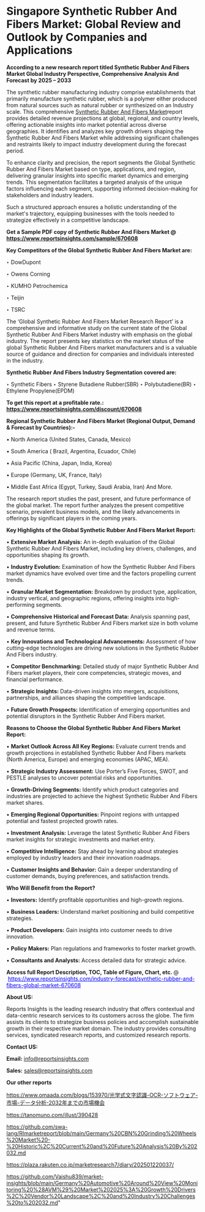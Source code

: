 # Singapore Synthetic Rubber And Fibers Market: Global Review and Outlook by Companies and Applications

<strong>According to a new research report titled Synthetic Rubber And Fibers Market Global Industry Perspective, Comprehensive Analysis And Forecast by 2025 – 2033</strong>

The synthetic rubber manufacturing industry comprise establishments that primarily manufacture synthetic rubber, which is a polymer either produced from natural sources such as natural rubber or synthesized on an Industry scale. This comprehensive <a href=https://www.reportsinsights.com/sample/670608>Synthetic Rubber And Fibers Market</a>report provides detailed revenue projections at global, regional, and country levels, offering actionable insights into market potential across diverse geographies. It identifies and analyzes key growth drivers shaping the Synthetic Rubber And Fibers Market while addressing significant challenges and restraints likely to impact industry development during the forecast period.

To enhance clarity and precision, the report segments the Global Synthetic Rubber And Fibers Market based on type, applications, and region, delivering granular insights into specific market dynamics and emerging trends. This segmentation facilitates a targeted analysis of the unique factors influencing each segment, supporting informed decision-making for stakeholders and industry leaders.

Such a structured approach ensures a holistic understanding of the market's trajectory, equipping businesses with the tools needed to strategize effectively in a competitive landscape.

<strong>Get a Sample PDF copy of Synthetic Rubber And Fibers Market </strong><strong>@<a href=https://www.reportsinsights.com/sample/670608 style=color:#0000ff;> https://www.reportsinsights.com/sample/670608</a></strong></font>

<strong>Key Competitors of the Global Synthetic Rubber And Fibers Market are:</strong>

‣ DowDupont

‣ Owens Corning

‣ KUMHO Petrochemica

‣ Teijin

‣ TSRC

The ‘Global Synthetic Rubber And Fibers Market Research Report’ is a comprehensive and informative study on the current state of the Global Synthetic Rubber And Fibers Market industry with emphasis on the global industry. The report presents key statistics on the market status of the global Synthetic Rubber And Fibers market manufacturers and is a valuable source of guidance and direction for companies and individuals interested in the industry.

<strong>Synthetic Rubber And Fibers Industry Segmentation covered are:</strong>

‣ Synthetic Fibers
‣ Styrene Butadiene Rubber(SBR)
‣ Polybutadiene(BR)
‣ Ethylene Propylene(EPDM)

<strong>To get this report at a profitable rate.: <a href=https://www.reportsinsights.com/discount/670608 style=color:#0000ff;>https://www.reportsinsights.com/discount/670608</a></strong></font>

<strong>Regional Synthetic Rubber And Fibers Market (Regional Output, Demand &amp; Forecast by Countries):-</strong>

• North America (United States, Canada, Mexico)

• South America ( Brazil, Argentina, Ecuador, Chile)

• Asia Pacific (China, Japan, India, Korea)

• Europe (Germany, UK, France, Italy)

• Middle East Africa (Egypt, Turkey, Saudi Arabia, Iran) And More.

The research report studies the past, present, and future performance of the global market. The report further analyzes the present competitive scenario, prevalent business models, and the likely advancements in offerings by significant players in the coming years.

<strong>Key Highlights of the Global Synthetic Rubber And Fibers Market Report:</strong>

• <strong>Extensive Market Analysis:</strong> An in-depth evaluation of the Global Synthetic Rubber And Fibers Market, including key drivers, challenges, and opportunities shaping its growth.

• <strong>Industry Evolution:</strong> Examination of how the Synthetic Rubber And Fibers market dynamics have evolved over time and the factors propelling current trends.

• <strong>Granular Market Segmentation:</strong> Breakdown by product type, application, industry vertical, and geographic regions, offering insights into high-performing segments.

• <strong>Comprehensive Historical and Forecast Data:</strong> Analysis spanning past, present, and future Synthetic Rubber And Fibers market size in both volume and revenue terms.

• <strong>Key Innovations and Technological Advancements:</strong> Assessment of how cutting-edge technologies are driving new solutions in the Synthetic Rubber And Fibers industry.

• <strong>Competitor Benchmarking:</strong> Detailed study of major Synthetic Rubber And Fibers market players, their core competencies, strategic moves, and financial performance.

• <strong>Strategic Insights:</strong> Data-driven insights into mergers, acquisitions, partnerships, and alliances shaping the competitive landscape.

• <strong>Future Growth Prospects:</strong> Identification of emerging opportunities and potential disruptors in the Synthetic Rubber And Fibers market.

<strong>Reasons to Choose the Global Synthetic Rubber And Fibers Market Report:</strong>

• <strong>Market Outlook Across All Key Regions:</strong> Evaluate current trends and growth projections in established Synthetic Rubber And Fibers markets (North America, Europe) and emerging economies (APAC, MEA).

• <strong>Strategic Industry Assessment:</strong> Use Porter’s Five Forces, SWOT, and PESTLE analyses to uncover potential risks and opportunities.

• <strong>Growth-Driving Segments:</strong> Identify which product categories and industries are projected to achieve the highest Synthetic Rubber And Fibers market shares.

• <strong>Emerging Regional Opportunities:</strong> Pinpoint regions with untapped potential and fastest projected growth rates.

• <strong>Investment Analysis:</strong> Leverage the latest Synthetic Rubber And Fibers market insights for strategic investments and market entry.

• <strong>Competitive Intelligence:</strong> Stay ahead by learning about strategies employed by industry leaders and their innovation roadmaps.

• <strong>Customer Insights and Behavior:</strong> Gain a deeper understanding of customer demands, buying preferences, and satisfaction trends.

<strong>Who Will Benefit from the Report?</strong>

• <strong>Investors:</strong> Identify profitable opportunities and high-growth regions.

• <strong>Business Leaders:</strong> Understand market positioning and build competitive strategies.

• <strong>Product Developers:</strong> Gain insights into customer needs to drive innovation.

• <strong>Policy Makers:</strong> Plan regulations and frameworks to foster market growth.

• <strong>Consultants and Analysts:</strong> Access detailed data for strategic advice.
</ul>
<strong>Access full Report Description, TOC, Table of Figure, Chart, etc. </strong>@  <a href=https://www.reportsinsights.com/industry-forecast/synthetic-rubber-and-fibers-global-market-670608 style=color:#0000ff;>https://www.reportsinsights.com/industry-forecast/synthetic-rubber-and-fibers-global-market-670608</a></font>

<strong><strong>About US</strong>:</strong>

Reports Insights is the leading research industry that offers contextual and data-centric research services to its customers across the globe. The firm assists its clients to strategize business policies and accomplish sustainable growth in their respective market domain. The industry provides consulting services, syndicated research reports, and customized research reports.

<strong>Contact US:</strong>

<p class=""""><b>Email:</b> <a href=mailto:info@reportsinsights.com>info@reportsinsights.com</a></p>
<p class=""""><b>Sales:</b> <a href=mailto:sales@reportsinsights.com>sales@reportsinsights.com</a></p>

<strong>Our other reports</strong>

<a href=https://www.omaada.com/blogs/153970/光学式文字認識-OCR-ソフトウェア-市場-データ分析-2032年までの市場機会>https://www.omaada.com/blogs/153970/光学式文字認識-OCR-ソフトウェア-市場-データ分析-2032年までの市場機会</a>

<a href=https://tanomuno.com/illust/390428>https://tanomuno.com/illust/390428</a>

<a href=https://github.com/swa-lang/RImarketreport/blob/main/Germany%20CBN%20Grinding%20Wheels%20Market%20-%20Historic%2C%20Current%20and%20Future%20Analysis%20By%202032.md>https://github.com/swa-lang/RImarketreport/blob/main/Germany%20CBN%20Grinding%20Wheels%20Market%20-%20Historic%2C%20Current%20and%20Future%20Analysis%20By%202032.md</a>

<a href=https://plaza.rakuten.co.jp/marketresearch7/diary/202501220037/>https://plaza.rakuten.co.jp/marketresearch7/diary/202501220037/</a>

<a href=https://github.com/Vaishu839/market-insights/blob/main/Germany%20Automotive%20Around%20View%20Monitoring%20%28AVM%29%20Market%202025%3A%20Growth%20Drivers%2C%20Vendor%20Landscape%2C%20and%20Industry%20Challenges%20to%202032.md>https://github.com/Vaishu839/market-insights/blob/main/Germany%20Automotive%20Around%20View%20Monitoring%20%28AVM%29%20Market%202025%3A%20Growth%20Drivers%2C%20Vendor%20Landscape%2C%20and%20Industry%20Challenges%20to%202032.md</a>"
